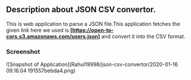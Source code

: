 ## Description about JSON CSV convertor.

This is web application to parse a JSON file.This application fetches the given link here we used is **[https://open-to-cors.s3.amazonaws.com/users.json]** and convert it into the CSV format.

### Screenshot

![Snapshot of Application](Rahul19998/json-csv-convertor/2020-01-16 09.16.04 f91557bebda4.png)


